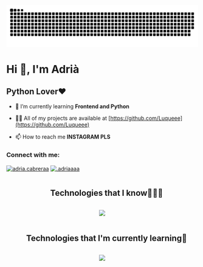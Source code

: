 <div align="center">
  <img  src="https://github.com/1999AZZAR/1999AZZAR/blob/main/resources/img/grid-snake.svg"
       alt="snake" /></a>
</div>
<h1 align="left">Hi 👋, I'm Adrià</h1>
<h2 align="left"><b>Python Lover❤️</b></h2>

- 🌱 I’m currently learning **Frontend and Python**

- 👨‍💻 All of my projects are available at [https://github.com/Luqueee](https://github.com/Luqueee)
  
- 📫 How to reach me **INSTAGRAM PLS**

<h3 align="left">Connect with me:</h3>
<p align="left">
<a href="https://instagram.com/adria.cabreraa" target="blank"><img align="center" src="https://raw.githubusercontent.com/rahuldkjain/github-profile-readme-generator/master/src/images/icons/Social/instagram.svg" alt="adria.cabreraa" height="30" width="40" /></a>
<a href="https://discord.gg/.adriaaaa" target="blank"><img align="center" src="https://raw.githubusercontent.com/rahuldkjain/github-profile-readme-generator/master/src/images/icons/Social/discord.svg" alt=".adriaaaa" height="30" width="40" /></a>
</p>

<div id="user-content-toc">
  <ul align="center">
    <summary><h2 style="display: inline-block">Technologies that I know👨🏻‍💻</h2></summary>
  </ul>
</div>
<!--tech stack icons-->
<p align="center">
  <a href="https://skillicons.dev">
    <img src="https://skillicons.dev/icons?i=css,discord,github,html,idea,linux,md,py,vscode&perline=14" />
  </a>
</p>

<div id="user-content-toc">
  <ul align="center">
    <summary><h2 style="display: inline-block">Technologies that I'm currently learning📕</h2></summary>
  </ul>
</div>
<!--tech stack icons-->
<p align="center">
  <a href="https://skillicons.dev">
    <img src="https://skillicons.dev/icons?i=css,express,js,mysql,nextjs,nodejs,react,ts" />
  </a>
</p>
